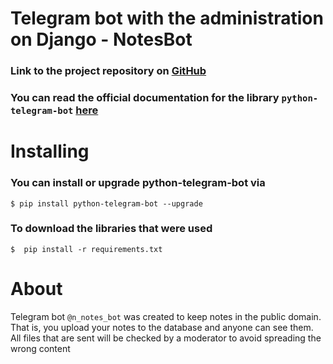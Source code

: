 # Telegram bot with the administration on Django - NotesBot <br />
### Link to the project repository on [GitHub](https://github.com/MariiaZ18/djangoTelegramBot) <br />

### You can read the official documentation for the library `python-telegram-bot` [here](https://docs.python-telegram-bot.org/en/v20.0a0/#) <br />
# Installing <br />
### You can install or upgrade python-telegram-bot via <br />
``$ pip install python-telegram-bot --upgrade``<br />
### To download the libraries that were used
`$  pip install -r requirements.txt`
# About <br />
Telegram bot ``@n_notes_bot``  was created to keep notes in the public domain.<br /> That is, you upload your notes to the database and anyone can see them.
<br /> All files that are sent will be checked by a moderator to avoid spreading the wrong content
